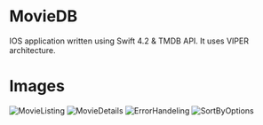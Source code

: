 # MovieDB

IOS application written using Swift 4.2 & TMDB API. It uses VIPER architecture.


# Images

![MovieListing](https://user-images.githubusercontent.com/50488281/65839525-c6356e00-e32b-11e9-9dc2-52e5b944a404.png)
![MovieDetails](https://user-images.githubusercontent.com/50488281/65839539-cfbed600-e32b-11e9-8407-6318aaa3d69e.png)
![ErrorHandeling](https://user-images.githubusercontent.com/50488281/65839543-d1889980-e32b-11e9-9c1a-a0bb2a5636e4.png)
![SortByOptions](https://user-images.githubusercontent.com/50488281/65839544-d2213000-e32b-11e9-9e25-8a44d3b76a42.png)
